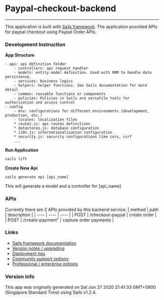 # Paypal-checkout-backend

---

This application is built with [Sails framework](https://sailsjs.com).
The application provided APIs for paypal checkout using Paypal Order APIs.

### Development Instruction

**App Structure**

```
- api: api definition folder
    - controllers: api request handler
    - models: entity model definition. Used with ORM to handle data persistence.
    - services: business logics
    - helpers: helper functions. See Sails documentation for more detail
    - common: reusable functions or components
    - policies: Policies in Sails are versatile tools for authorization and access control
- config
    - env: configurations for different environments (development, production, etc.)
    - locales: localization files
    * routes.js: api routes definitions
    * datastores.js: database configuration
    * i18n.js: internationalization configuration
    * security.js: security configurations like cors, csrf
    ...
```

**Run Application**

```
sails lift
```

**Create New Api**

```
sails generate api [api_name]
```

This will generate a model and a controller for [api_name]

### APIs

Currently there are 2 APIs provided by this backend service:
| method | path | description |
| ---- | ---- | ---- |
| POST | /checkout-paypal | create order |
| POST | /create-payment" | capture order payments |

### Links

- [Sails framework documentation](https://sailsjs.com/get-started)
- [Version notes / upgrading](https://sailsjs.com/documentation/upgrading)
- [Deployment tips](https://sailsjs.com/documentation/concepts/deployment)
- [Community support options](https://sailsjs.com/support)
- [Professional / enterprise options](https://sailsjs.com/enterprise)

### Version info

This app was originally generated on Sat Jun 27 2020 21:41:33 GMT+0800 (Singapore Standard Time) using Sails v1.2.4.
